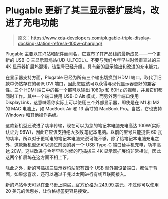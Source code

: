# Plugable 更新了其三显示器扩展坞，改进了充电功能

> 原文：<https://www.xda-developers.com/plugable-triple-display-docking-station-refresh-100w-charging/>

Plugable 主要以其坞站和配件而闻名，它宣布了其产品线的最新成员——一个更新的 USB-C 三显示器坞站(UD-ULTCDL)。不要与我们今年早些时候审查过的三 4K 显示器扩展坞混淆，该型号已经升级，具有新的显示输出和改进的充电能力。

在显示器支持方面，Plugable 已经为所有三个输出切换到 HDMI 端口，取代了旧款中仍然存在的老派 DVI 端口，因此您应该可以获得与现代显示器更好的兼容性。三个 HDMI 端口中的每一个都可以输出 1080p 和 60Hz 的视频，并且它们都同时工作。其中一个端口使用 USB-C Alt 模式，而另外两个端口使用 DisplayLink，这意味着你实际上可以使用三个外部显示器，即使是在 M1 和 M2 的 MAC 电脑上，如 MacBook Air 和 13 英寸的 MacBook Pro。当然，它也支持 Windows 和其他操作系统。

这款新机型还改进了功率传输，现在可以为您的笔记本电脑充电高达 100W(实际认证为 96W)，因此它应该支持绝大多数笔记本电脑。以前的型号只能提供 60 瓦的功率，所以对于更耗电的笔记本电脑来说可能不够。除了给笔记本电脑充电之外，这款新机型还可以通过前面的另一个 USB Type-C 端口给手机充电，功率高达 20W。这些改进与今年早些时候的可插拔三 4K 显示器扩展坞非常相似，因此这两个扩展坞在这方面不相上下。

除此之外，新的可插拔三显示器坞站配有四个 USB 型外围设备端口，都位于背面，如果您喜欢，还可以通过千兆以太网进行有线互联网接入。

新的坞站今天可以在亚马逊[上购买，官方价格为 249.99 美元](https://www.amazon.com/dp/B01FKTZLBS?tag=xda-217sj53-20&ascsubtag=UUxdaUeUpU1000090&asc_refurl=https%3A%2F%2Fwww.xda-developers.com%2Fplugable-triple-display-docking-station-refresh-100w-charging%2F&asc_campaign=Short-Term)，不过你可以使用 20 美元的优惠券，让价格标签更容易接受。